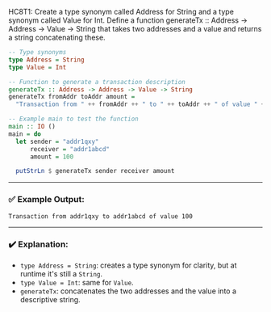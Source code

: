 HC8T1: Create a type synonym called Address for String and a type synonym called Value for Int. Define a function generateTx :: Address -> Address -> Value -> String that takes two addresses and a value and returns a string concatenating these.

```haskell
-- Type synonyms
type Address = String
type Value = Int

-- Function to generate a transaction description
generateTx :: Address -> Address -> Value -> String
generateTx fromAddr toAddr amount =
  "Transaction from " ++ fromAddr ++ " to " ++ toAddr ++ " of value " ++ show amount

-- Example main to test the function
main :: IO ()
main = do
  let sender = "addr1qxy"
      receiver = "addr1abcd"
      amount = 100

  putStrLn $ generateTx sender receiver amount
```

---

### ✅ Example Output:

```
Transaction from addr1qxy to addr1abcd of value 100
```

---

### ✔️ Explanation:

* `type Address = String`: creates a type synonym for clarity, but at runtime it's still a `String`.
* `type Value = Int`: same for `Value`.
* `generateTx`: concatenates the two addresses and the value into a descriptive string.
